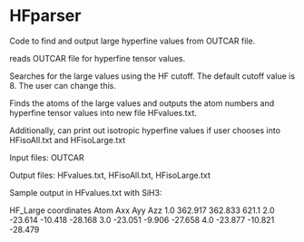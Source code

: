 # HFparser
Code to find and output large hyperfine values from OUTCAR file.

reads OUTCAR file for hyperfine tensor values. 

Searches for the large values using the HF cutoff. The default cutoff value is 8. The user can change this. 

Finds the atoms of the large values and outputs the atom numbers and hyperfine tensor values into new file HFvalues.txt.

Additionally, can print out isotropic hyperfine values if user chooses into HFisoAll.txt and HFisoLarge.txt

Input files: OUTCAR

Output files: HFvalues.txt, HFisoAll.txt, HFisoLarge.txt

Sample output in HFvalues.txt with SiH3:

HF_Large coordinates
Atom  Axx       Ayy       Azz
1.0   362.917   362.833   621.1
2.0   -23.614   -10.418   -28.168
3.0   -23.051   -9.906   -27.658
4.0   -23.877   -10.821   -28.479

